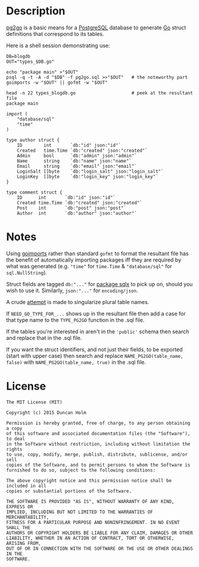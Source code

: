 # Description

[pg2go] is a basic means for a [PostgreSQL] database to generate [Go] struct
definitions that correspond to its tables.

Here is a shell session demonstrating use:

    DB=blogdb
    OUT="types_$DB.go"

    echo "package main" >"$OUT"
    psql -q -t -A -d "$DB" -f pg2go.sql >>"$OUT"   # the noteworthy part
    goimports -w "$OUT" || gofmt -w "$OUT"

    head -n 22 types_blogdb.go                     # peek at the resultant file
    package main

    import (
        "database/sql"
        "time"
    )

    type author struct {
        ID        int       `db:"id" json:"id"`
        Created   time.Time `db:"created" json:"created"`
        Admin     bool      `db:"admin" json:"admin"`
        Name      string    `db:"name" json:"name"`
        Email     string    `db:"email" json:"email"`
        LoginSalt []byte    `db:"login_salt" json:"login_salt"`
        LoginKey  []byte    `db:"login_key" json:"login_key"`
    }

    type comment struct {
        ID      int       `db:"id" json:"id"`
        Created time.Time `db:"created" json:"created"`
        Post    int       `db:"post" json:"post"`
        Author  int       `db:"author" json:"author"`

# Notes

Using [goimports] rather than standard `gofmt` to format the resultant file has
the benefit of automatically importing packages iff they are required by what
was generated (e.g. `"time"` for `time.Time` & `"database/sql"` for
`sql.NullString`).

Struct fields are tagged `db:"..."` for [package sqlx][sqlx] to pick up on,
should you wish to use it. Similarly, `json:"..."` for `encoding/json`.

A crude [attempt](https://github.com/frou/pg2go/blob/master/pg2go.sql#L58) is
made to singularize plural table names.

If `NEED_GO_TYPE_FOR_...` shows up in the resultant file then add a case for
that type name to the `TYPE_PG2GO` function in the .sql file.

If the tables you're interested in aren't in the `'public'` schema then search
and replace that in the .sql file.

If you want the struct identifiers, and not just their fields, to be exported
(start with upper case) then search and replace `NAME_PG2GO(table_name, false)`
with `NAME_PG2GO(table_name, true)` in the .sql file.

# License

```
The MIT License (MIT)

Copyright (c) 2015 Duncan Holm

Permission is hereby granted, free of charge, to any person obtaining a copy
of this software and associated documentation files (the "Software"), to deal
in the Software without restriction, including without limitation the rights
to use, copy, modify, merge, publish, distribute, sublicense, and/or sell
copies of the Software, and to permit persons to whom the Software is
furnished to do so, subject to the following conditions:

The above copyright notice and this permission notice shall be included in all
copies or substantial portions of the Software.

THE SOFTWARE IS PROVIDED "AS IS", WITHOUT WARRANTY OF ANY KIND, EXPRESS OR
IMPLIED, INCLUDING BUT NOT LIMITED TO THE WARRANTIES OF MERCHANTABILITY,
FITNESS FOR A PARTICULAR PURPOSE AND NONINFRINGEMENT. IN NO EVENT SHALL THE
AUTHORS OR COPYRIGHT HOLDERS BE LIABLE FOR ANY CLAIM, DAMAGES OR OTHER
LIABILITY, WHETHER IN AN ACTION OF CONTRACT, TORT OR OTHERWISE, ARISING FROM,
OUT OF OR IN CONNECTION WITH THE SOFTWARE OR THE USE OR OTHER DEALINGS IN THE
SOFTWARE.
```

[pg2go]: https://github.com/frou/pg2go
[postgresql]: https://www.postgresql.org
[goimports]: https://godoc.org/golang.org/x/tools/cmd/goimports
[go]: https://www.golang.org
[sqlx]: https://github.com/jmoiron/sqlx
